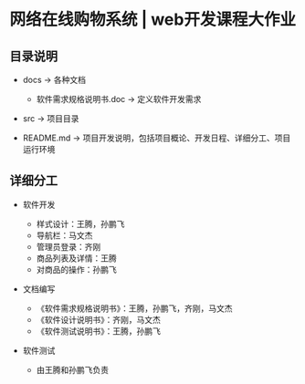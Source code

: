 ﻿# 网络在线购物系统 | web开发课程大作业

## 目录说明

- docs  ->  各种文档
    - 软件需求规格说明书.doc     ->     定义软件开发需求  

- src  ->  项目目录  

- README.md   ->   项目开发说明，包括项目概论、开发日程、详细分工、项目运行环境  

## 详细分工
-  软件开发
     - 样式设计：王腾，孙鹏飞
     - 导航栏：马文杰
     - 管理员登录：齐刚
     - 商品列表及详情：王腾
     - 对商品的操作：孙鹏飞

-  文档编写
     - 《软件需求规格说明书》：王腾，孙鹏飞，齐刚，马文杰
     - 《软件设计说明书》：齐刚，马文杰
     - 《软件测试说明书》：王腾，孙鹏飞

-  软件测试
     -  由王腾和孙鹏飞负责
